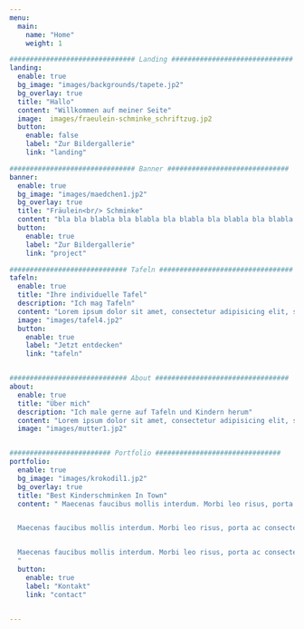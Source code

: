 ```yaml
---
menu:
  main:
    name: "Home"
    weight: 1

############################### Landing ##############################
landing:
  enable: true
  bg_image: "images/backgrounds/tapete.jp2"
  bg_overlay: true
  title: "Hallo"
  content: "Willkommen auf meiner Seite"
  image:  images/fraeulein-schminke_schriftzug.jp2
  button:
    enable: false
    label: "Zur Bildergallerie"
    link: "landing"

############################### Banner ##############################
banner:
  enable: true
  bg_image: "images/maedchen1.jp2"
  bg_overlay: true
  title: "Fräulein<br/> Schminke"
  content: "bla bla blabla bla blabla bla blabla bla blabla bla blabla bla blabla bla"
  button:
    enable: true
    label: "Zur Bildergallerie"
    link: "project"

############################# Tafeln #################################
tafeln:
  enable: true
  title: "Ihre individuelle Tafel"
  description: "Ich mag Tafeln"
  content: "Lorem ipsum dolor sit amet, consectetur adipisicing elit, sed do eiusmod tempor incididunt ut labore et dolore magna aliqua. Ut enim ad minim veniam, quis nostrud exercitation ullamco laboris nisi ut aliquip ex ea commodo consequat. Duis aute irure dolor in reprehenderit in voluptate velit esse cillum dolore eu fugiat nulla pariatur. Excepteur sint occaecat cupidatat non proident, sunt in culpa qui officia deserunt mollit anim id."
  image: "images/tafel4.jp2"
  button:
    enable: true
    label: "Jetzt entdecken"
    link: "tafeln"


############################# About #################################
about:
  enable: true
  title: "Über mich"
  description: "Ich male gerne auf Tafeln und Kindern herum"
  content: "Lorem ipsum dolor sit amet, consectetur adipisicing elit, sed do eiusmod tempor incididunt ut labore et dolore magna aliqua. Ut enim ad minim veniam, quis nostrud exercitation ullamco laboris nisi ut aliquip ex ea commodo consequat. Duis aute irure dolor in reprehenderit in voluptate velit esse cillum dolore eu fugiat nulla pariatur. Excepteur sint occaecat cupidatat non proident, sunt in culpa qui officia deserunt mollit anim id."
  image: "images/mutter1.jp2"


######################### Portfolio ###############################
portfolio:
  enable: true
  bg_image: "images/krokodil1.jp2"
  bg_overlay: true
  title: "Best Kinderschminken In Town"
  content: " Maecenas faucibus mollis interdum. Morbi leo risus, porta ac consectetur ac, vestibulum at eros. Fusce dapibus, tellus ac cursus commodo, tortor mauris condimentum nibh, ut fermentum massa justo sit amet risus.


  Maecenas faucibus mollis interdum. Morbi leo risus, porta ac consectetur ac, vestibulum at eros. Fusce dapibus, tellus ac cursus commodo, tortor mauris condimentum nibh, ut fermentum massa justo sit amet risus.


  Maecenas faucibus mollis interdum. Morbi leo risus, porta ac consectetur ac, vestibulum at eros. Fusce dapibus, tellus ac cursus commodo, tortor mauris condimentum nibh, ut fermentum massa justo sit amet risus.
  "
  button:
    enable: true
    label: "Kontakt"
    link: "contact"


---
```

